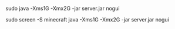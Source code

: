 sudo java -Xms1G -Xmx2G -jar server.jar nogui


sudo screen -S minecraft java -Xms1G -Xmx2G -jar server.jar nogui
